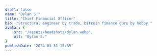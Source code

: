 ```yaml
---
draft: false
name: "Dylan S."
title: "Chief Financial Officer"
bio: "Structural engineer by trade, bitcoin finance guru by hobby."
avatar: {
    src: "/assets/headshots/dylan.webp",
    alt: "Dylan S."
}
publishDate: "2024-03-31 15:39"
---
```

